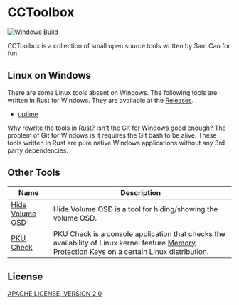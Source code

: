 # CCToolbox

[![Windows Build](https://github.com/caoccao/cctoolbox/actions/workflows/windows_build.yml/badge.svg)](https://github.com/caoccao/cctoolbox/actions/workflows/windows_build.yml)

CCToolbox is a collection of small open source tools written by Sam Cao for fun.

## Linux on Windows

There are some Linux tools absent on Windows. The following tools are written in Rust for Windows. They are available at the [Releases](https://github.com/caoccao/cctoolbox/releases).

- [uptime](uptime)

Why rewrite the tools in Rust? Isn't the Git for Windows good enough? The problem of Git for Windows is it requires the Git bash to be alive. These tools written in Rust are pure native Windows applications without any 3rd party dependencies.

## Other Tools

| Name | Description |
| ---- | ----------- |
| [Hide Volume OSD](hide-volume-osd) | Hide Volume OSD is a tool for hiding/showing the volume OSD. |
| [PKU Check](pku-check) | PKU Check is a console application that checks the availability of Linux kernel feature [Memory Protection Keys](https://www.kernel.org/doc/html/next/core-api/protection-keys.html) on a certain Linux distribution. |

## License

[APACHE LICENSE, VERSION 2.0](LICENSE)
